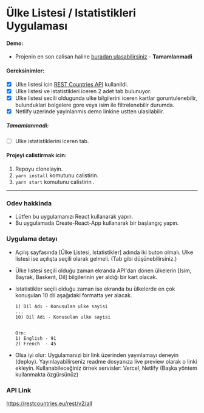 # Ülke Listesi / Istatistikleri Uygulaması

#### Demo:

- Projenin en son calisan haline [buradan ulasabilirsiniz](https://country-app-yusufcmlt.netlify.app/) - **Tamamlanmadi**

#### Gereksinimler:

- [x] Ulke listesi icin [REST Countries API](https://restcountries.eu/) kullanildi.
- [x] Ulke listesi ve istatistikleri iceren 2 adet tab bulunuyor.
- [x] Ulke listesi secili oldugunda ulke bilgilerini iceren kartlar goruntulenebilir, bulunduklari bolgelere gore veya isim ile filtrelenebilir durumda.
- [x] Netlify uzerinde yayinlanmis demo linkine ustten ulasilabilir.

##### Tamamlanmadi:

- [ ] Ulke istatistiklerini iceren tab.

#### Projeyi calistirmak icin:

1. Repoyu clonelayin.
2. `yarn install` komutunu calistirin.
3. `yarn start` komutunu calistirin .

---

### Odev hakkinda

- Lütfen bu uygulamanızı React kullanarak yapın.
- Bu uygulamada Create-React-App kullanarak bir başlangıç yapın.

### Uygulama detayı

- Açılış sayfasında [Ülke Listesi, Istatistikler] adında iki buton olmalı. Ulke listesi ise açılışta seçili olarak gelmeli. (Tab gibi düşünebilirsiniz.)

- Ülke listesi seçili olduğu zaman ekranda API'dan dönen ülkelerin [Isim, Bayrak, Baskent, Dil] bilgilerinin yer aldığı bir kart olacak.

- Istatistikler seçili olduğu zaman ise ekranda bu ülkelerde en çok konuşulan 10 dil aşağıdaki formatta yer alacak.

  ```
  1) Dil Adı - Konusulan ulke sayisi
  ...
  10) Dil Adı - Konusulan ulke sayisi


  Orn:
  1) English - 91
  2) French  - 45
  ```

- Olsa iyi olur: Uygulamanızi bir link üzerinden yayınlamayı deneyin (deploy). Yayınlayabilirseniz readme dosyanıza live preview olarak o linki ekleyin. Kullanabileceğiniz örnek servisler: Vercel, Netlify (Başka yöntem kullanmakta özgürsünüz)

### API Link

https://restcountries.eu/rest/v2/all
